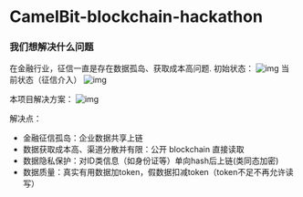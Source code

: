 # CamelBit-blockchain-hackathon

### 我们想解决什么问题
在金融行业，征信一直是存在数据孤岛、获取成本高问题.
初始状态：
![img](http://oqln5pzeb.bkt.clouddn.com/18-6-24/94197678.jpg)
当前状态（征信介入）
![img](http://oqln5pzeb.bkt.clouddn.com/18-6-24/68953183.jpg)

本项目解决方案：
![img](http://oqln5pzeb.bkt.clouddn.com/18-6-24/5032964.jpg)

解决点：

 - 金融征信孤岛：企业数据共享上链
 - 数据获取成本高、渠道分散并有限：公开 blockchain 直接读取
 - 数据隐私保护：对ID类信息（如身份证等）单向hash后上链(类同态加密)
 - 数据质量：真实有用数据加token，假数据扣减token（token不足不再允许读写）
